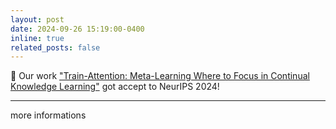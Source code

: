```yaml
---
layout: post
date: 2024-09-26 15:19:00-0400
inline: true
related_posts: false
---
```


:tada: Our work <a href="https://openreview.net/pdf?id=pwLdvYIMrF">"Train-Attention: Meta-Learning Where to Focus in Continual Knowledge Learning"</a> got accept to NeurIPS 2024!

---

more informations